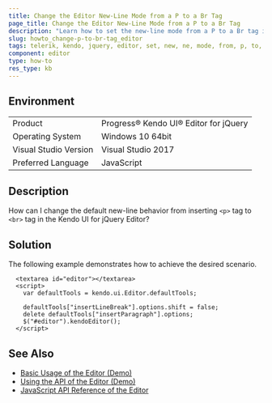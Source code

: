 ```yaml
---
title: Change the Editor New-Line Mode from a P to a Br Tag
page_title: Change the Editor New-Line Mode from a P to a Br Tag
description: "Learn how to set the new-line mode from a P to a Br tag in a Kendo UI Editor component."
slug: howto_change-p-to-br-tag_editor
tags: telerik, kendo, jquery, editor, set, new, ne, mode, from, p, to, br, tag
component: editor
type: how-to
res_type: kb
---
```


## Environment

<table>
 <tr>
  <td>Product</td>
  <td>Progress® Kendo UI® Editor for jQuery</td>
 </tr>
 <tr>
  <td>Operating System</td>
  <td>Windows 10 64bit</td>
 </tr>
 <tr>
  <td>Visual Studio Version</td>
  <td>Visual Studio 2017</td>
 </tr>
 <tr>
  <td>Preferred Language</td>
  <td>JavaScript</td>
 </tr>
</table>

## Description

How can I change the default new-line behavior from inserting `<p>` tag to `<br>` tag in the Kendo UI for jQuery Editor?

## Solution

The following example demonstrates how to achieve the desired scenario.

```dojo
  <textarea id="editor"></textarea>
  <script>
    var defaultTools = kendo.ui.Editor.defaultTools;

    defaultTools["insertLineBreak"].options.shift = false;
    delete defaultTools["insertParagraph"].options;
    $("#editor").kendoEditor();
  </script>
```

## See Also

* [Basic Usage of the Editor (Demo)](https://demos.telerik.com/kendo-ui/editor/index)
* [Using the API of the Editor (Demo)](https://demos.telerik.com/kendo-ui/editor/api)
* [JavaScript API Reference of the Editor](/api/javascript/ui/editor)
